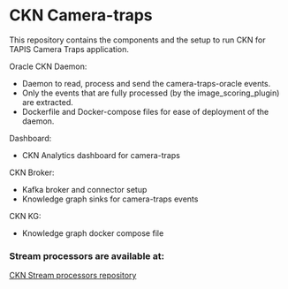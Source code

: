 # CKN Camera-traps 

This repository contains the components and the setup to run CKN for TAPIS Camera Traps application.   

Oracle CKN Daemon:
- Daemon to read, process and send the camera-traps-oracle events. 
- Only the events that are fully processed (by the image_scoring_plugin) are extracted. 
- Dockerfile and Docker-compose files for ease of deployment of the daemon.

Dashboard:
- CKN Analytics dashboard for camera-traps

CKN Broker:
- Kafka broker and connector setup 
- Knowledge graph sinks for camera-traps events

CKN KG:
- Knowledge graph docker compose file





### Stream processors are available at:
[CKN Stream processors repository](https://github.com/Data-to-Insight-Center/ckn-stream-processors)